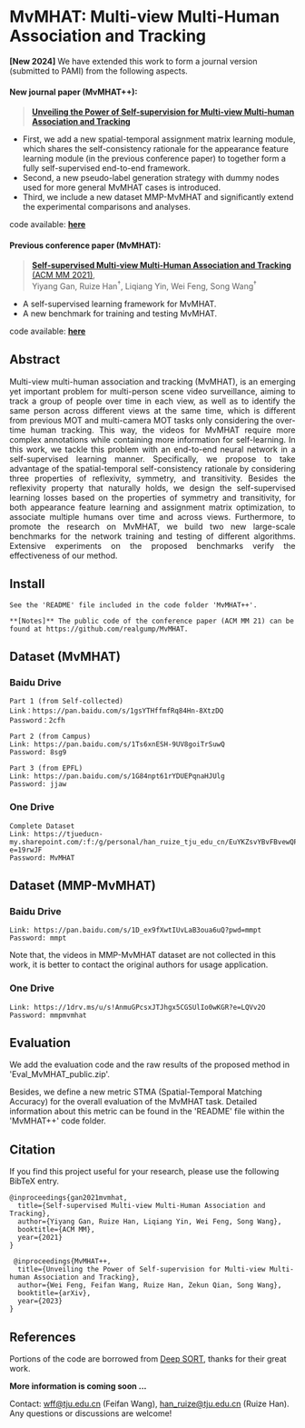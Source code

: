 # MvMHAT: Multi-view Multi-Human Association and Tracking

**[New 2024]** We have extended this work to form a journal version (submitted to PAMI) from the following aspects.

#### New journal paper (MvMHAT++):

>[**Unveiling the Power of Self-supervision for Multi-view Multi-human Association and Tracking**](https://arxiv.org/abs/2401.17617)

- First, we add a new spatial-temporal assignment matrix learning module, which shares the self-consistency rationale for the appearance feature learning module (in the previous conference paper) to together form a fully self-supervised end-to-end framework. 
- Second, a new pseudo-label generation strategy with dummy nodes used for more general MvMHAT cases is introduced. 
- Third, we include a new dataset MMP-MvMHAT and  significantly extend the experimental comparisons and analyses.

code available: [**here**](https://github.com/RuizeHan/MvMHAT/tree/main/MvMHAT%2B%2B)

#### Previous conference paper (MvMHAT):

> [**Self-supervised Multi-view Multi-Human Association and Tracking** (ACM MM 2021)](https://dl.acm.org/doi/10.1145/3474085.3475177),            
> Yiyang Gan, Ruize Han<sup>&dagger;</sup>, Liqiang Yin, Wei Feng, Song Wang<sup>&dagger;</sup>

- A self-supervised learning framework for MvMHAT.
- A new benchmark for training and testing MvMHAT.

code available: [**here**](https://github.com/realgump/MvMHAT)
<div align= left>
   
## Abstract

<div align= justify>
Multi-view multi-human association and tracking (MvMHAT), is an emerging yet important problem for multi-person scene
video surveillance, aiming to track a group of people over time in each view, as well as to identify the same person across different
views at the same time, which is different from previous MOT and multi-camera MOT tasks only considering the over-time human
tracking. This way, the videos for MvMHAT require more complex annotations while containing more information for self-learning. In
this work, we tackle this problem with an end-to-end neural network in a self-supervised learning manner. Specifically, we propose to
take advantage of the spatial-temporal self-consistency rationale by considering three properties of reflexivity, symmetry, and transitivity.
Besides the reflexivity property that naturally holds, we design the self-supervised learning losses based on the properties of symmetry
and transitivity, for both appearance feature learning and assignment matrix optimization, to associate multiple humans over time and
across views. Furthermore, to promote the research on MvMHAT, we build two new large-scale benchmarks for the network training
and testing of different algorithms. Extensive experiments on the proposed benchmarks verify the effectiveness of our method.


<div align= left>

## Install

~~~
See the 'README' file included in the code folder 'MvMHAT++'.

**[Notes]** The public code of the conference paper (ACM MM 21) can be found at https://github.com/realgump/MvMHAT.
~~~
   
## Dataset (MvMHAT)

### Baidu Drive
~~~
Part 1 (from Self-collected)
Link：https://pan.baidu.com/s/1gsYTHffmfRq84Hn-8XtzDQ 
Password：2cfh

Part 2 (from Campus)
Link: https://pan.baidu.com/s/1Ts6xnESH-9UV8goiTrSuwQ 
Password: 8sg9

Part 3 (from EPFL) 
Link: https://pan.baidu.com/s/1G84npt61rYDUEPqnaHJUlg 
Password: jjaw 
~~~

### One Drive
~~~
Complete Dataset
Link: https://tjueducn-my.sharepoint.com/:f:/g/personal/han_ruize_tju_edu_cn/EuYKZsvYBvFBvewQPdjvRIoB20iQfMNr_c7_fMDXFRZ7uw?e=19rwJF
Password: MvMHAT
~~~

## Dataset (MMP-MvMHAT)

### Baidu Drive
~~~
Link: https://pan.baidu.com/s/1D_ex9fXwtIUvLaB3oua6uQ?pwd=mmpt 
Password: mmpt
~~~
Note that, the videos in MMP-MvMHAT dataset are not collected in this work, it is better to contact the original authors for usage application.

### One Drive
~~~
Link: https://1drv.ms/u/s!AnmuGPcsxJTJhgx5CGSUlIo0wKGR?e=LQVv2O
Password: mmpmvmhat
~~~
   
## Evaluation

We add the evaluation code and the raw results of the proposed method in 'Eval_MvMHAT_public.zip'. 

Besides, we define a new metric STMA (Spatial-Temporal Matching Accuracy) for the overall evaluation of the MvMHAT task. Detailed information about this metric can be found in the 'README' file within the 'MvMHAT++' code folder.


## Citation
If you find this project useful for your research, please use the following BibTeX entry.

    @inproceedings{gan2021mvmhat,
      title={Self-supervised Multi-view Multi-Human Association and Tracking},
      author={Yiyang Gan, Ruize Han, Liqiang Yin, Wei Feng, Song Wang},
      booktitle={ACM MM},
      year={2021}
    }

     @inproceedings{MvMHAT++,
      title={Unveiling the Power of Self-supervision for Multi-view Multi-human Association and Tracking},
      author={Wei Feng, Feifan Wang, Ruize Han, Zekun Qian, Song Wang},
      booktitle={arXiv},
      year={2023}
    }

## References
Portions of the code are borrowed from [Deep SORT](https://github.com/nwojke/deep_sort), thanks for their great work.

**More information is coming soon ...**

Contact: [wff@tju.edu.cn](mailto:wff@tju.edu.cn) (Feifan Wang), [han_ruize@tju.edu.cn](mailto:han_ruize@tju.edu.cn) (Ruize Han). Any questions or discussions are welcome! 
